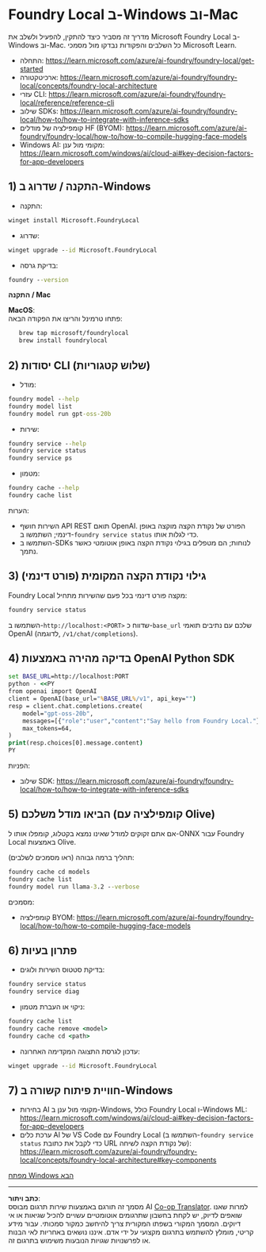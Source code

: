 <!--
CO_OP_TRANSLATOR_METADATA:
{
  "original_hash": "ba4a0e432e3b6bfed9026383b0b56cf4",
  "translation_date": "2025-10-02T13:36:28+00:00",
  "source_file": "Module07/foundrylocal.md",
  "language_code": "he"
}
-->
# Foundry Local ב-Windows וב-Mac

מדריך זה מסביר כיצד להתקין, להפעיל ולשלב את Microsoft Foundry Local ב-Windows וב-Mac. כל השלבים והפקודות נבדקו מול מסמכי Microsoft Learn.

- התחלה: https://learn.microsoft.com/azure/ai-foundry/foundry-local/get-started  
- ארכיטקטורה: https://learn.microsoft.com/azure/ai-foundry/foundry-local/concepts/foundry-local-architecture  
- עזרי CLI: https://learn.microsoft.com/azure/ai-foundry/foundry-local/reference/reference-cli  
- שילוב SDKs: https://learn.microsoft.com/azure/ai-foundry/foundry-local/how-to/how-to-integrate-with-inference-sdks  
- קומפילציה של מודלים HF (BYOM): https://learn.microsoft.com/azure/ai-foundry/foundry-local/how-to/how-to-compile-hugging-face-models  
- Windows AI: מקומי מול ענן: https://learn.microsoft.com/windows/ai/cloud-ai#key-decision-factors-for-app-developers  

## 1) התקנה / שדרוג ב-Windows

- התקנה:  
```cmd
winget install Microsoft.FoundryLocal
```
  
- שדרוג:  
```cmd
winget upgrade --id Microsoft.FoundryLocal
```
  
- בדיקת גרסה:  
```cmd
foundry --version
```
  

**התקנה / Mac**

**MacOS**:  
פתחו טרמינל והריצו את הפקודה הבאה:  
```bash
   brew tap microsoft/foundrylocal
   brew install foundrylocal
```
  

## 2) יסודות CLI (שלוש קטגוריות)

- מודל:  
```cmd
foundry model --help
foundry model list
foundry model run gpt-oss-20b
```
  
- שירות:  
```cmd
foundry service --help
foundry service status
foundry service ps
```
  
- מטמון:  
```cmd
foundry cache --help
foundry cache list
```
  

הערות:  
- השירות חושף API REST תואם OpenAI. הפורט של נקודת הקצה מוקצה באופן דינמי; השתמשו ב-`foundry service status` כדי לגלות אותו.  
- השתמשו ב-SDKs לנוחות; הם מטפלים בגילוי נקודת הקצה באופן אוטומטי כאשר נתמך.  

## 3) גילוי נקודת הקצה המקומית (פורט דינמי)

Foundry Local מקצה פורט דינמי בכל פעם שהשירות מתחיל:  
```cmd
foundry service status
```
  
השתמשו ב-`http://localhost:<PORT>` שדווח כ-`base_url` שלכם עם נתיבים תואמי OpenAI (לדוגמה, `/v1/chat/completions`).  

## 4) בדיקה מהירה באמצעות OpenAI Python SDK

```cmd
set BASE_URL=http://localhost:PORT
python - <<PY
from openai import OpenAI
client = OpenAI(base_url="%BASE_URL%/v1", api_key="")
resp = client.chat.completions.create(
    model="gpt-oss-20b",
    messages=[{"role":"user","content":"Say hello from Foundry Local."}],
    max_tokens=64,
)
print(resp.choices[0].message.content)
PY
```
  
הפניות:  
- שילוב SDK: https://learn.microsoft.com/azure/ai-foundry/foundry-local/how-to/how-to-integrate-with-inference-sdks  

## 5) הביאו מודל משלכם (קומפילציה עם Olive)

אם אתם זקוקים למודל שאינו נמצא בקטלוג, קומפלו אותו ל-ONNX עבור Foundry Local באמצעות Olive.

תהליך ברמה גבוהה (ראו מסמכים לשלבים):  
```cmd
foundry cache cd models
foundry cache list
foundry model run llama-3.2 --verbose
```
  
מסמכים:  
- קומפילציה BYOM: https://learn.microsoft.com/azure/ai-foundry/foundry-local/how-to/how-to-compile-hugging-face-models  

## 6) פתרון בעיות

- בדיקת סטטוס השירות ולוגים:  
```cmd
foundry service status
foundry service diag
```
  
- ניקוי או העברת מטמון:  
```cmd
foundry cache list
foundry cache remove <model>
foundry cache cd <path>
```
  
- עדכון לגרסת התצוגה המקדימה האחרונה:  
```cmd
winget upgrade --id Microsoft.FoundryLocal
```
  

## 7) חוויית פיתוח קשורה ב-Windows

- בחירות AI מקומי מול ענן ב-Windows, כולל Foundry Local ו-Windows ML:  
  https://learn.microsoft.com/windows/ai/cloud-ai#key-decision-factors-for-app-developers  
- ערכת כלים AI של VS Code עם Foundry Local (השתמשו ב-`foundry service status` כדי לקבל את כתובת URL של נקודת הקצה לשיחה):  
  https://learn.microsoft.com/azure/ai-foundry/foundry-local/concepts/foundry-local-architecture#key-components  

[מפתח Windows הבא](./windowdeveloper.md)  

---

**כתב ויתור**:  
מסמך זה תורגם באמצעות שירות תרגום מבוסס AI [Co-op Translator](https://github.com/Azure/co-op-translator). למרות שאנו שואפים לדיוק, יש לקחת בחשבון שתרגומים אוטומטיים עשויים להכיל שגיאות או אי דיוקים. המסמך המקורי בשפתו המקורית צריך להיחשב כמקור סמכותי. עבור מידע קריטי, מומלץ להשתמש בתרגום מקצועי על ידי אדם. איננו נושאים באחריות לאי הבנות או לפרשנויות שגויות הנובעות משימוש בתרגום זה.
